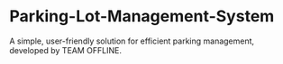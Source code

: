 # Parking-Lot-Management-System
A simple, user-friendly solution for efficient parking management, developed by TEAM OFFLINE.
